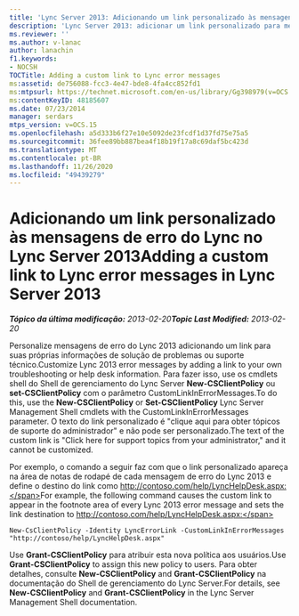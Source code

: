 ```yaml
---
title: 'Lync Server 2013: Adicionando um link personalizado às mensagens de erro do Lync'
description: 'Lync Server 2013: adicionar um link personalizado para mensagens de erro do Lync.'
ms.reviewer: ''
ms.author: v-lanac
author: lanachin
f1.keywords:
- NOCSH
TOCTitle: Adding a custom link to Lync error messages
ms:assetid: de756088-fcc3-4e47-bde8-4fa4cc852fd1
ms:mtpsurl: https://technet.microsoft.com/en-us/library/Gg398979(v=OCS.15)
ms:contentKeyID: 48185607
ms.date: 07/23/2014
manager: serdars
mtps_version: v=OCS.15
ms.openlocfilehash: a5d333b6f27e10e5092de23fcdf1d37fd75e75a5
ms.sourcegitcommit: 36fee89bb887bea4f18b19f17a8c69daf5bc423d
ms.translationtype: MT
ms.contentlocale: pt-BR
ms.lasthandoff: 11/26/2020
ms.locfileid: "49439279"
---
```

# <a name="adding-a-custom-link-to-lync-error-messages-in-lync-server-2013"></a><span data-ttu-id="9c139-103">Adicionando um link personalizado às mensagens de erro do Lync no Lync Server 2013</span><span class="sxs-lookup"><span data-stu-id="9c139-103">Adding a custom link to Lync error messages in Lync Server 2013</span></span>

<div data-xmlns="http://www.w3.org/1999/xhtml">

<div class="topic" data-xmlns="http://www.w3.org/1999/xhtml" data-msxsl="urn:schemas-microsoft-com:xslt" data-cs="https://msdn.microsoft.com/">

<div data-asp="https://msdn2.microsoft.com/asp">



</div>

<div id="mainSection">

<div id="mainBody"><span data-ttu-id="9c139-104">

<span> </span></span><span class="sxs-lookup"><span data-stu-id="9c139-104">

<span> </span></span></span>

<span data-ttu-id="9c139-105">_**Tópico da última modificação:** 2013-02-20_</span><span class="sxs-lookup"><span data-stu-id="9c139-105">_**Topic Last Modified:** 2013-02-20_</span></span>

<span data-ttu-id="9c139-106">Personalize mensagens de erro do Lync 2013 adicionando um link para suas próprias informações de solução de problemas ou suporte técnico.</span><span class="sxs-lookup"><span data-stu-id="9c139-106">Customize Lync 2013 error messages by adding a link to your own troubleshooting or help desk information.</span></span> <span data-ttu-id="9c139-107">Para fazer isso, use os cmdlets shell do Shell de gerenciamento do Lync Server **New-CSClientPolicy** ou **set-CSClientPolicy** com o parâmetro CustomLinkInErrorMessages.</span><span class="sxs-lookup"><span data-stu-id="9c139-107">To do this, use the **New-CSClientPolicy** or **Set-CSClientPolicy** Lync Server Management Shell cmdlets with the CustomLinkInErrorMessages parameter.</span></span> <span data-ttu-id="9c139-108">O texto do link personalizado é "clique aqui para obter tópicos de suporte do administrador" e não pode ser personalizado.</span><span class="sxs-lookup"><span data-stu-id="9c139-108">The text of the custom link is "Click here for support topics from your administrator," and it cannot be customized.</span></span>

<span data-ttu-id="9c139-109">Por exemplo, o comando a seguir faz com que o link personalizado apareça na área de notas de rodapé de cada mensagem de erro do Lync 2013 e define o destino do link como http://contoso.com/help/LyncHelpDesk.aspx:</span><span class="sxs-lookup"><span data-stu-id="9c139-109">For example, the following command causes the custom link to appear in the footnote area of every Lync 2013 error message and sets the link destination to http://contoso.com/help/LyncHelpDesk.aspx:</span></span>

    New-CsClientPolicy -Identity LyncErrorLink -CustomLinkInErrorMessages "http://contoso/help/LyncHelpDesk.aspx"

<span data-ttu-id="9c139-110">Use **Grant-CSClientPolicy** para atribuir esta nova política aos usuários.</span><span class="sxs-lookup"><span data-stu-id="9c139-110">Use **Grant-CSClientPolicy** to assign this new policy to users.</span></span> <span data-ttu-id="9c139-111">Para obter detalhes, consulte **New-CSClientPolicy** and **Grant-CSClientPolicy** na documentação do Shell de gerenciamento do Lync Server.</span><span class="sxs-lookup"><span data-stu-id="9c139-111">For details, see **New-CSClientPolicy** and **Grant-CSClientPolicy** in the Lync Server Management Shell documentation.</span></span>

<span data-ttu-id="9c139-112"></div>

<span> </span>

</div>

</div>

</span><span class="sxs-lookup"><span data-stu-id="9c139-112"></div>

<span> </span>

</div>

</div>

</span></span></div>

